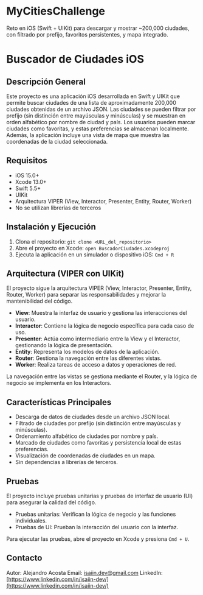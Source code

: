 # MyCitiesChallenge
Reto en iOS (Swift + UIKit) para descargar y mostrar ~200,000 ciudades, con filtrado por prefijo, favoritos persistentes, y mapa integrado.

# Buscador de Ciudades iOS

## Descripción General

Este proyecto es una aplicación iOS desarrollada en Swift y UIKit que permite buscar ciudades de una lista de aproximadamente 200,000 ciudades obtenidas de un archivo JSON. Las ciudades se pueden filtrar por prefijo (sin distinción entre mayúsculas y minúsculas) y se muestran en orden alfabético por nombre de ciudad y país. Los usuarios pueden marcar ciudades como favoritas, y estas preferencias se almacenan localmente. Además, la aplicación incluye una vista de mapa que muestra las coordenadas de la ciudad seleccionada.

## Requisitos

-   iOS 15.0+
-   Xcode 13.0+
-   Swift 5.5+
-   UIKit
-   Arquitectura VIPER (View, Interactor, Presenter, Entity, Router, Worker)
-   No se utilizan librerías de terceros

## Instalación y Ejecución

1.  Clona el repositorio: `git clone <URL_del_repositorio>`
2.  Abre el proyecto en Xcode: `open BuscadorCiudades.xcodeproj`
3.  Ejecuta la aplicación en un simulador o dispositivo iOS: `Cmd + R`

## Arquitectura (VIPER con UIKit)

El proyecto sigue la arquitectura VIPER (View, Interactor, Presenter, Entity, Router, Worker) para separar las responsabilidades y mejorar la mantenibilidad del código.

-   **View**: Muestra la interfaz de usuario y gestiona las interacciones del usuario.
-   **Interactor**: Contiene la lógica de negocio específica para cada caso de uso.
-   **Presenter**: Actúa como intermediario entre la View y el Interactor, gestionando la lógica de presentación.
-   **Entity**: Representa los modelos de datos de la aplicación.
-   **Router**: Gestiona la navegación entre las diferentes vistas.
-   **Worker**: Realiza tareas de acceso a datos y operaciones de red.

La navegación entre las vistas se gestiona mediante el Router, y la lógica de negocio se implementa en los Interactors.

## Características Principales

-   Descarga de datos de ciudades desde un archivo JSON local.
-   Filtrado de ciudades por prefijo (sin distinción entre mayúsculas y minúsculas).
-   Ordenamiento alfabético de ciudades por nombre y país.
-   Marcado de ciudades como favoritas y persistencia local de estas preferencias.
-   Visualización de coordenadas de ciudades en un mapa.
-   Sin dependencias a librerías de terceros.

## Pruebas

El proyecto incluye pruebas unitarias y pruebas de interfaz de usuario (UI) para asegurar la calidad del código.

-   Pruebas unitarias: Verifican la lógica de negocio y las funciones individuales.
-   Pruebas de UI: Prueban la interacción del usuario con la interfaz.

Para ejecutar las pruebas, abre el proyecto en Xcode y presiona `Cmd + U`.

## Contacto

Autor: Alejandro Acosta
Email: [isaiin.dev@gmail.com](mailto:isaiin.dev@gmail.com)
LinkedIn: [https://www.linkedin.com/in/isaiin-dev/](https://www.linkedin.com/in/isaiin-dev/)
